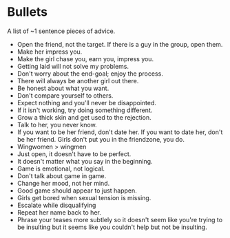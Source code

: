 # Bullets
A list of ~1 sentence pieces of advice.

* Open the friend, not the target. If there is a guy in the group, open them.
* Make her impress you.
* Make the girl chase you, earn you, impress you.
* Getting laid will not solve my problems.
* Don't worry about the end-goal; enjoy the process.
* There will always be another girl out there.
* Be honest about what you want.
* Don't compare yourself to others.
* Expect nothing and you'll never be disappointed.
* If it isn't working, try doing something different.
* Grow a thick skin and get used to the rejection.
* Talk to her, you never know.
* If you want to be her friend, don't date her. If you want to date her, don't be her friend. Girls 
don't put you in the friendzone, you do.
* Wingwomen > wingmen
* Just open, it doesn't have to be perfect.
* It doesn't matter what you say in the beginning.
* Game is emotional, not logical.
* Don't talk about game in game.
* Change her mood, not her mind.
* Good game should appear to just happen.
* Girls get bored when sexual tension is missing.
* Escalate while disqualifying
* Repeat her name back to her.
* Phrase your teases more subtlely so it doesn't seem like you're trying to be
  insulting but it seems like you couldn't help but not be insulting.
